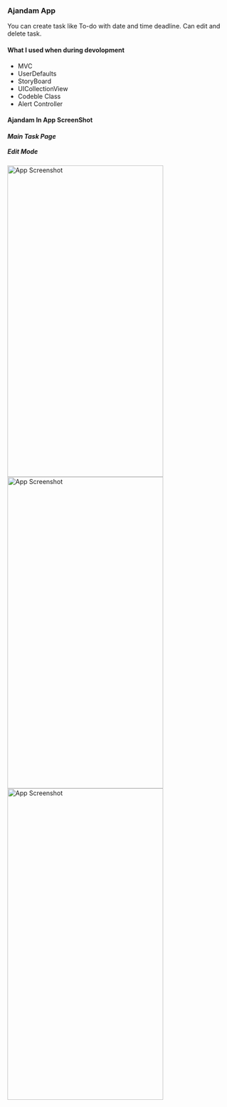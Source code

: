 ### Ajandam App

You can create task like To-do with date and time deadline.
Can edit and delete task.
#### What I used when during devolopment
- MVC
- UserDefaults
- StoryBoard
- UICollectionView
- Codeble Class
- Alert Controller

#### Ajandam In App ScreenShot
##### Main Task Page                         <br><br>                  Edit Mode
<img src="https://github.com/yigitbstnci/Ajandam/assets/120344683/53e88302-e985-4938-a417-8e97a3dfa352" alt="App Screenshot" width="350" height="700">
<img src="https://github.com/yigitbstnci/Ajandam/assets/120344683/feeafb96-7da7-4064-8d46-a65d443e2adb" alt="App Screenshot" width="350" height="700">

<img src="https://github.com/yigitbstnci/Ajandam/assets/120344683/b93271c5-8897-47b5-920a-f1ce15761241" alt="App Screenshot" width="350" height="700">

